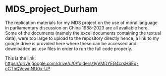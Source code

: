 # MDS_project_Durham

The replication materials for my MDS project on the use of moral language in parliamentary discussion on China 1988-2023 are all avaliable here. Some of the documents (namely the excel documents containing the textual data), were too large to upload to the repository directly hence, a link to my google drive is provided here where these can be accessed and downloaded as .csv files in order to run the full code properly. 

This is the link: https://drive.google.com/drive/u/0/folders/1yVMDYEG4crsHSEg-cCThQVewnNU0x-UP
